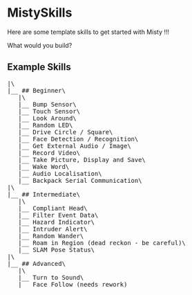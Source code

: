 # MistySkills

Here are some template skills to get started with Misty !!!

What would you build? 

## Example Skills
<pre>
|\
|__ ## Beginner\
   |\
   |__ Bump Sensor\
   |__ Touch Sensor\
   |__ Look Around\
   |__ Random LED\
   |__ Drive Circle / Square\
   |__ Face Detection / Recognition\
   |__ Get External Audio / Image\
   |__ Record Video\   
   |__ Take Picture, Display and Save\
   |__ Wake Word\
   |__ Audio Localisation\
   |__ Backpack Serial Communication\
|\
|__ ## Intermediate\
   |\
   |__ Compliant Head\
   |__ Filter Event Data\
   |__ Hazard Indicator\
   |__ Intruder Alert\
   |__ Random Wander\
   |__ Roam in Region (dead reckon - be careful)\
   |__ SLAM Pose Status\
|\
|__ ## Advanced\
   |\
   |__ Turn to Sound\
   |__ Face Follow (needs rework)
</pre>

